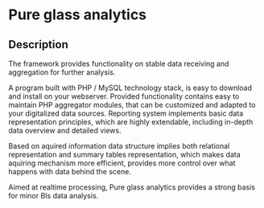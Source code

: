 # Pure glass analytics

## Description
The framework provides functionality on stable data receiving and aggregation for further analysis.

A program built with PHP / MySQL technology stack, is easy to download and install on your webserver. Provided functionality contains easy to maintain PHP aggregator modules, that can be customized and adapted to your digitalized data sources. Reporting system implements basic data representation principles, which are highly extendable, including in-depth data overview and detailed views.

Based on aquired information data structure implies both relational representation and summary tables representation, which makes data aquiring mechanism more efficient, provides more control over what happens with data behind the scene.

Aimed at realtime processing, Pure glass analytics provides a strong basis for minor BIs data analysis.
